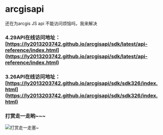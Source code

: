 # arcgisapi
还在为arcgis JS api 不能访问烦恼吗，我来解决

### 4.29API在线访问地址：[https://ly2013203742.github.io/arcgisapi/sdk/latest/api-reference/index.html](https://ly2013203742.github.io/arcgisapi/sdk/latest/api-reference/index.html)

### 3.26API在线访问地址：[https://ly2013203742.github.io/arcgisapi/sdk/sdk326/index.html](https://ly2013203742.github.io/arcgisapi/sdk/sdk326/index.html)

### 打赏走一走哟~~~

![打赏走一走塞~](https://github.com/ly2013203742/arcgisapi/blob/master/pay.png)